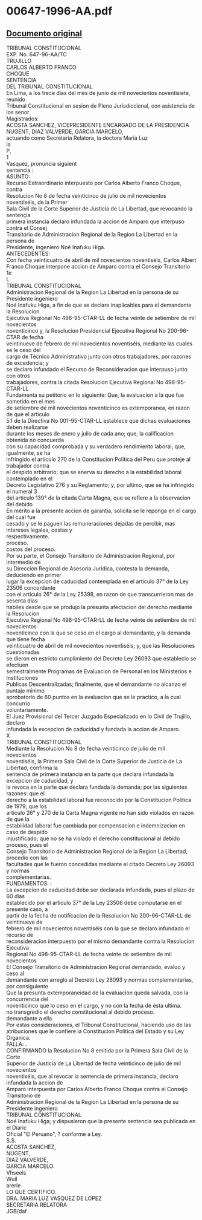 
00647-1996-AA.pdf
=================
  
[Documento original](https://tc.gob.pe/jurisprudencia/1997/00647-1996-AA.pdf)  
---  
TRIBUNAL CONSTITUCIONAL  
EXP. No. 647-96-AA/TC  
TRUJILLO  
CARLOS ALBERTO FRANCO  
CHOQUE  
SENTENCIA  
DEL TRIBUNAL CONSTITUCIONAL  
En Lima, a los trece dias del mes de junio de mil novecientos noventisiete, reunido  
Tribunal Constitucional en sesion de Pleno Jurisdiccional, con asistencia de los senor  
Magistrados:  
ACOSTA SANCHEZ, VICEPRESIDENTE ENCARGADO DE LA PRESIDENCIA  
NUGENT, DIAZ VALVERDE, GARCIA MARCELO,  
actuando como Secretaria Relatora, la doctora Maria Luz  
la  
P,  
1  
Vasquez, pronuncia siguient  
sentencia :  
ASUNTO:  
Recurso Extraordinario interpuesto por Carlos Alberto Franco Choque, contra  
Resolucion No 8 de fecha veinticinco de julio de mil novecientos noventiséis, de la Primer  
Sala Civil de la Corte Superior de Justicia de La Libertad, que revocando la sentençia  
primera instancia declaro infundada la accion de Amparo que interpuso contra el Consej  
Transitorio de Administracion Regional de la Region La Libertad en la persona de  
Presidente, ingeniero Noé Inafuku Higa.  
ANTECEDENTES:  
Con fecha veinticuatro de abril de mil novecientos noventiséis, Carlos Albert  
Franco Choque interpone accion de Amparo contra el Consejo Transitorio 1e  
L  
TRIBUNAL CONSTITUCIONAL  
Administracion Regional de la Region La Libertad en la persona de su Presidente ingeniero  
Noé Inafuku Higa, a fin de que se declare inaplicables para el demandante la Resolucion  
Ejecutiva Regional No 498-95-CTAR-LL de fecha veinte de setiembre de mil novecientos  
noventicinco y, la Resolucion Presidencial Ejecutiva Regional No 200-96-CTAR de fecha  
veintinueve de febrero de mil novecientos noventiséis, mediante las cuales se le ceso del  
cargo de Técnico Administrativo junto con otros trabajadores, por razones de excedencia; y  
se declaro infundado el Recurso de Reconsideracion que interpuso junto con otros  
trabajadores, contra la citada Resolucion Ejecutiva Regional No 498-95-CTAR-LL  
Fundamenta su petitorio en lo siguiente: Que, la evaluacion a la que fue sometido en el mes  
de setiembre de mil novecientos noventicinco es extemporanea, en razon de que el articulo  
5.1 de la Directiva No 001-95-CTAR-LL establece que dichas evaluaciones deben realizarse  
durante los meses de enero y julio de cada ano; que, la calificacion obtenida no concuerda  
con su capacidad comprobada y su verdadero rendimiento laboral; que, igualmente, se ha  
infringido el articulo 270 de la Constitucion Politica del Peru que proteje al trabajador contra  
el despido arbitrario; que se enerva su derecho a la estabilidad laboral contemplado en el  
Decreto Legislativo 276 y su Reglamento; y, por ultimo, que se ha infringido el numeral 3  
del articulo 139° de la citada Carta Magna, que se refiere a la observacion del debido  
En mérito a la presente accion de garantia, solicita se le reponga en el cargo del cual fue  
cesado y se le paguen las remuneraciones dejadas de percibir, mas intereses legales, costas y  
respectivamente.  
proceso.  
costos del proceso.  
Por su parte, el Consejo Transitorio de Administracion Regional, por intermedio de  
su Direccion Regional de Asesoria Juridica, contesta la demanda, deduciendo en primer  
lugar la excepcion de caducidad contemplada en el articulo 37° de la Ley 23506 concordante  
con el articulo 26° de la Ley 25398, en razon de que transcurrieron mas de sesenta dias  
habiles desde que se produjo la presunta afectacion del derecho mediante la Resolucion  
Ejecutiva Regional No 498-95-CTAR-LL de fecha veinte de setiembre de mil novecientos  
noventicinco con la que se ceso en el cargo al demandante, y la demanda que tiene fecha  
veinticuatro de abril de mil novecientos noventiséis; y, que las Resoluciones cuestionadas  
se dieron en estricto cumplimiento del Decreto Ley 26093 que establecio se efectuen  
semestralmente Programas de Evaluacion de Personal en los Ministerios e Instituciones  
Publicas Descentralizadas; finalmente, que el demandante no alcanzo el puntaje minimo  
aprobatorio de 60 puntos en la evaluacion que se le practico, a la cual concurrio  
voluntariamente.  
El Juez Provisional del Tercer Juzgado Especializado en lo Civil de Trujillo, declaro  
infundada la excepcion de caducidad y fundada la accion de Amparo.  
X  
TRIBUNAL CONSTITUCIONAL  
Mediante la Resolucion No 8 de fecha veinticinco de julio de mil novecientos  
noventiséis, la Primera Sala Civil de la Corte Superior de Justicia de La Libertad, confirma la  
sentencia de primera instancia en la parte que declara infundada la excepcion de caducidad, y  
la revoca en la parte que declara fundada la demanda; por las siguientes razones: que el  
derecho a la estabilidad laboral fue reconocido por la Constitucion Politica de 1979; que los  
articulo 26° y 270 de la Carta Magna vigente no han sido violados en razon de que la  
estabilidad laboral fue cambiada por compensacion e indemnizacion en caso de despido  
injustificado; que no se ha violado el derecho constitucional al debido proceso, pues el  
Consejo Transitorio de Administracion Regional de la Region La Libertad, procedio con las  
facultades que le fueron concedidas mediante el citado Decreto Ley 26093 y normas  
complementarias.  
FUNDAMENTOS: :  
La excepcion de caducidad debe ser declarada infundada, pues el plazo de 60 dias  
establecido por el articulo 37° de la Ley 23506 debe computarse en el presente caso, a  
partir de la fecha de notificacion de la Resolucion No 200-96-CTAR-LL de veintinueve de  
febrero de mil novecientos noventiséis con la que se declaro infundado el recurso de  
reconsideracion interpuesto por el mismo demandante contra la Resolucion Ejecutiva  
Regional No 498-95-CTAR-LL de fecha veinte de setiembre de mil novecientos  
El Consejo Transitorio de Administracion Regional demandado, evaluo y ceso al  
demandante con arreglo al Decreto Ley 26093 y normas complementarias, por consiguiente  
Que la presunta extemporaneidad de la evaluacion queda salvada, con la concurrencia del  
noventicinco que lo ceso en el cargo, y no con la fecha de ésta ultima.  
no transgredio el derecho constitucional al debido proceso.  
demandante a ella.  
Por estas consideraciones, el Tribunal Constitucional, haciendo uso de las  
atribuciones que le confiere la Constitucion Politica del Estado y su Ley Organica.  
FALLA: .  
CONFIRMANDO la Resolucion No 8 emitida por la Primera Sala Civil de la Corte  
Superior de Justicia de La Libertad de fecha veinticinco de julio de mil novecientos  
noventiséis, que al revocar la sentencia de primera instancia, declaro infundada la accion de  
Amparo interpuesta por Carlos Alberto Franco Choque contra el Consejo Transitorio de  
Administracion Regional de la Region La Libertad en la persona de su Presidente ingeniero  
TRIBUNAL CONSTITUCIONAL  
Noé Inafuku Higa; y dispusieron que la presente sentencia sea publicada en el Diaric  
Oficial "El Peruano", ? conforme a Ley.  
S.S.  
ACOSTA SANCHEZ,  
NUGENT,  
DIAZ VALVERDE,  
GARCIA MARCELO.  
Vhseeis  
Wuil  
arerle  
LO QUE CERTIFICO.  
DRA. MARIA LUZ VASQUEZ DE LOPEZ  
SECRETARIA RELATORA  
JGB/daf